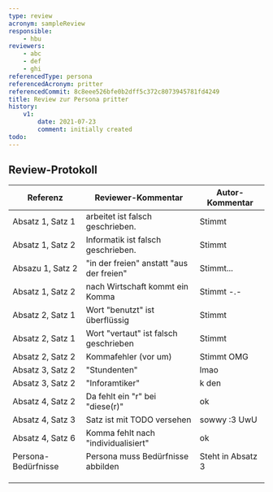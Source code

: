 ```yaml
---
type: review
acronym: sampleReview
responsible:
    - hbu
reviewers:
    - abc
    - def
    - ghi
referencedType: persona
referencedAcronym: pritter
referencedCommit: 8c8eee526bfe0b2dff5c372c8073945781fd4249
title: Review zur Persona pritter
history:
    v1:
        date: 2021-07-23
        comment: initially created
todo:
---
```


## Review-Protokoll

| Referenz | Reviewer-Kommentar | Autor-Kommentar |
|------------|------------------|-----------------|
| Absatz 1, Satz 1 | arbeitet ist falsch geschrieben. | Stimmt |
| Absatz 1, Satz 2 | Informatik ist falsch geschrieben. | Stimmt |
| Absazu 1, Satz 2 | "in der freien" anstatt "aus der freien" | Stimmt... |
| Absatz 1, Satz 2 | nach Wirtschaft kommt ein Komma | Stimmt -.- |
| Absatz 2, Satz 1 | Wort "benutzt" ist überflüssig | Stimmt |
| Absatz 2, Satz 1 | Wort "vertaut" ist falsch geschrieben | Stimmt |
| Absatz 2, Satz 2 | Kommafehler (vor um) | Stimmt OMG |
| Absatz 3, Satz 2 | "Stundenten" | lmao |
| Absatz 3, Satz 2 | "Inforamtiker" | k den  |
| Absatz 4, Satz 2 | Da fehlt ein "r" bei "diese(r)" | ok |
| Absatz 4, Satz 3 | Satz ist mit TODO versehen | sowwy :3 UwU |
| Absatz 4, Satz 6 | Komma fehlt nach "individualisiert" | ok |
| Persona-Bedürfnisse | Persona muss Bedürfnisse abbilden | Steht in Absatz 3 |
|  |  |  |
|  |  |  |
|  |  |  |